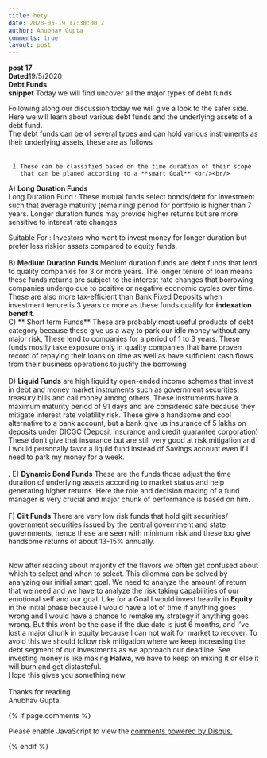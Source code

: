 ```yaml
---
title: hety
date: 2020-05-19 17:30:00 Z
author: Anubhav Gupta
comments: true
layout: post
---
```


<style>
    header{
      
      
     background-color: rgba(249, 241 ,241 , 0.7);
         font-weight: bolder;
         font-size: larger;
         font-family: fantasy;
        }
    
      div{
        background-image: url("https://i.postimg.cc/y6fw6m3Y/yoann-siloine-dyax-Q-ao-GWY-unsplash.jpg");
      }
      </style>

**post 17** <br/>
**Dated**19/5/2020<br/>
**Debt Funds** <br/>
**snippet** Today we will find uncover all the major types of debt funds<br/>

Following along our discussion today we will give a look to the safer side. Here we will learn about various debt funds and the underlying assets of a debt fund. <br/>
The debt funds can be of several types and can hold various instruments as their underlying assets, these are as follows<br/><br/>
1.     These can be classified based on the time duration of their scope that can be planed according to a **smart Goal** <br/><br/>
A)	**Long Duration Funds**  
Long Duration Fund : These mutual funds select bonds/debt for investment such that average maturity (remaining) period for portfolio is higher than 7 years. Longer duration funds may provide higher returns but are more sensitive to interest rate changes. <br/>
 
Suitable For : Investors who want to invest money for longer duration but prefer less riskier assets compared to equity funds. <br/><br/>
B)	**Medium Duration Funds** Medium duration funds are debt funds that lend to quality companies for 3 or more years. The longer tenure of loan means these funds returns are subject to the interest rate changes that borrowing companies undergo due to positive or negative economic cycles over time. These are also more tax-efficient than Bank Fixed Deposits when investment tenure is 3 years or more as these funds qualify for **indexation benefit**.<br/>
C)	** Short term Funds** These are probably most useful products of debt category because these give us a way to park our idle money without any major risk, These lend to companies for a period of 1 to 3 years. These funds mostly take exposure only in quality companies that have proven record of repaying their loans on time as well as have sufficient cash flows from their business operations to justify the borrowing <br/><br/>
D)	**Liquid Funds** are high liquidity open-ended income schemes that invest in debt and money market instruments such as government securities, treasury bills and call money among others. These instruments have a maximum maturity period of 91 days and are considered safe because they mitigate interest rate volatility risk. These give a handsome and cool alternative to a bank account, but a bank give us insurance of 5 lakhs on deposits under DICGC (Deposit Insurance and credit guarantee corporation) These don’t give that insurance but are still very good at risk mitigation and I would personally favor a liquid fund instead of Savings account even if I need  to park my money for a week.<br/><br/>.
E) 	**Dynamic Bond Funds** These are the funds those adjust the time duration of underlying assets according to market status and help generating higher returns. Here the role and decision making of a fund manager is very crucial and major chunk of performance is based on him.<br/> <br/>
F) 	**Gilt Funds** There are very low risk funds that hold gilt securities/ government securities issued by the central government and state governments, hence these are seen with minimum risk and these too give handsome returns of about 13-15% annually.<br/><br/>
 
Now after reading about majority of the flavors we often get confused about which to select and when to select. This dilemma can be solved by analyzing our initial smart goal. We need to analyze the amount of return that we need and we have to analyze the risk taking capabilities of our emotional self and our goal. Like for a Goal I would invest heavily in **Equity** in the initial phase because I would have a lot of time if anything goes wrong and I would have a chance to remake my strategy if anything goes wrong. But this wont be the case if the due date is just 6 months, and I’ve lost a major chunk in equity because I can not wait for market to recover. To avoid this we should follow risk mitigation where we keep increasing the debt segment of our investments as we approach our deadline. See investing money is like making **Halwa**, we have to keep on mixing it or else it will burn and get distasteful. <br/>
Hope this gives you something new<br/><br/>
Thanks for reading<br/>
Anubhav Gupta.



{% if page.comments %}

<div id="disqus_thread"></div>
<script>
(function() { // DON'T EDIT BELOW THIS LINE
var d = document, s = d.createElement('script');
s.src = 'https://https-gupta-anubhav12-github-io-fortheloveofnifty.disqus.com/embed.js';
s.setAttribute('data-timestamp', +new Date());
(d.head || d.body).appendChild(s);
})();
</script>
<noscript>Please enable JavaScript to view the <a href="https://disqus.com/?ref_noscript">comments powered by Disqus.</a></noscript>

{% endif %}